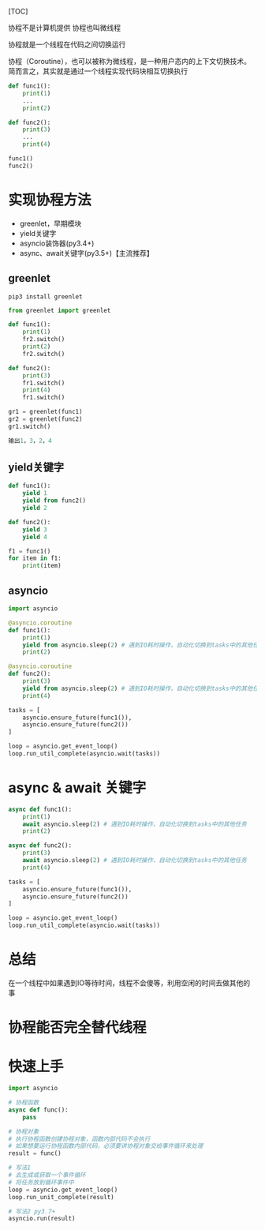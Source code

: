 [TOC]

协程不是计算机提供
协程也叫微线程

协程就是一个线程在代码之间切换运行

协程（Coroutine），也可以被称为微线程，是一种用户态内的上下文切换技术。简而言之，其实就是通过一个线程实现代码块相互切换执行

```python
def func1():
    print(1)
    ...
    print(2)

def func2():
    print(3)
    ...
    print(4)

func1()
func2()
```

# 实现协程方法
+ greenlet，早期模块
+ yield关键字
+ asyncio装饰器(py3.4+)
+ async、await关键字(py3.5+)【主流推荐】

## greenlet
`pip3 install greenlet`

```python
from greenlet import greenlet

def func1():
    print(1)
    fr2.switch()
    print(2)
    fr2.switch()

def func2():
    print(3)
    fr1.switch()
    print(4)
    fr1.switch()

gr1 = greenlet(func1)
gr2 = greenlet(func2)
gr1.switch()

输出1，3，2，4
```

## yield关键字

```python
def func1():
    yield 1
    yield from func2()
    yield 2

def func2():
    yield 3
    yield 4

f1 = func1()
for item in f1:
    print(item)
```

## asyncio

```python
import asyncio

@asyncio.coroutine
def func1():
    print(1)
    yield from asyncio.sleep(2) # 遇到IO耗时操作，自动化切换到tasks中的其他任务
    print(2)

@asyncio.coroutine
def func2():
    print(3)
    yield from asyncio.sleep(2) # 遇到IO耗时操作，自动化切换到tasks中的其他任务
    print(4)

tasks = [
    asyncio.ensure_future(func1()),
    asyncio.ensure_future(func2())
]

loop = asyncio.get_event_loop()
loop.run_util_complete(asyncio.wait(tasks))
```

# async & await 关键字

```python
async def func1():
    print(1)
    await asyncio.sleep(2) # 遇到IO耗时操作，自动化切换到tasks中的其他任务
    print(2)

async def func2():
    print(3)
    await asyncio.sleep(2) # 遇到IO耗时操作，自动化切换到tasks中的其他任务
    print(4)

tasks = [
    asyncio.ensure_future(func1()),
    asyncio.ensure_future(func2())
]

loop = asyncio.get_event_loop()
loop.run_util_complete(asyncio.wait(tasks))
```

# 总结
在一个线程中如果遇到IO等待时间，线程不会傻等，利用空闲的时间去做其他的事

# 协程能否完全替代线程


# 快速上手
```python
import asyncio

# 协程函数
async def func():
    pass

# 协程对象
# 执行协程函数创建协程对象，函数内部代码不会执行
# 如果想要运行协程函数内部代码，必须要讲协程对象交给事件循环来处理
result = func()

# 写法1
# 去生成或获取一个事件循环
# 将任务放到循环事件中
loop = asyncio.get_event_loop()
loop.run_unit_complete(result)

# 写法2 py3.7+
asyncio.run(result)
```